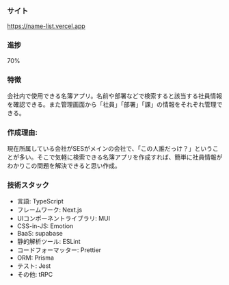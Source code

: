 ### サイト

https://name-list.vercel.app

### 進捗

70%

### 特徴

会社内で使用できる名簿アプリ。名前や部署などで検索すると該当する社員情報を確認できる。また管理画面から「社員」「部署」「課」の情報をそれぞれ管理できる。

### 作成理由:

現在所属している会社がSESがメインの会社で、「この人誰だっけ？」ということが多い。そこで気軽に検索できる名簿アプリを作成すれば、簡単に社員情報がわかりこの問題を解決できると思い作成。

### 技術スタック

- 言語: TypeScript
- フレームワーク: Next.js
- UIコンポーネントライブラリ: MUI
- CSS-in-JS: Emotion
- BaaS: supabase
- 静的解析ツール: ESLint
- コードフォーマッター: Prettier
- ORM: Prisma
- テスト: Jest
- その他: tRPC
